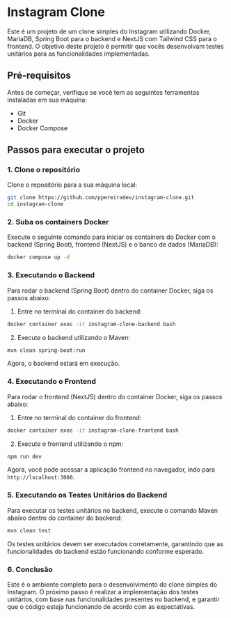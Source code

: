 # Instagram Clone

Este é um projeto de um clone simples do Instagram utilizando Docker, MariaDB, Spring Boot para o backend e NextJS com Tailwind CSS para o frontend. O objetivo deste projeto é permitir que vocês desenvolvam testes unitários para as funcionalidades implementadas.

## Pré-requisitos

Antes de começar, verifique se você tem as seguintes ferramentas instaladas em sua máquina:

- Git
- Docker
- Docker Compose

## Passos para executar o projeto

### 1. Clone o repositório

Clone o repositório para a sua máquina local:

```bash
git clone https://github.com/ppereiradev/instagram-clone.git
cd instagram-clone
```

### 2. Suba os containers Docker

Execute o seguinte comando para iniciar os containers do Docker com o backend (Spring Boot), frontend (NextJS) e o banco de dados (MariaDB):

```bash
docker compose up -d
```

### 3. Executando o Backend

Para rodar o backend (Spring Boot) dentro do container Docker, siga os passos abaixo:

1. Entre no terminal do container do backend:

```bash
docker container exec -it instagram-clone-backend bash
```

2. Execute o backend utilizando o Maven:

```bash
mvn clean spring-boot:run
```

Agora, o backend estará em execução.

### 4. Executando o Frontend
Para rodar o frontend (NextJS) dentro do container Docker, siga os passos abaixo:

1. Entre no terminal do container do frontend:

```bash
docker container exec -it instagram-clone-frontend bash
```

2. Execute o frontend utilizando o npm:

```bash
npm run dev
```

Agora, você pode acessar a aplicação frontend no navegador, indo para `http://localhost:3000`.

### 5. Executando os Testes Unitários do Backend

Para executar os testes unitários no backend, execute o comando Maven abaixo dentro do container do backend:

```bash
mvn clean test
```

Os testes unitários devem ser executados corretamente, garantindo que as funcionalidades do backend estão funcionando conforme esperado.

### 6. Conclusão

Este é o ambiente completo para o desenvolvimento do clone simples do Instagram. O próximo passo é realizar a implementação dos testes unitários, com base nas funcionalidades presentes no backend, e garantir que o código esteja funcionando de acordo com as expectativas.

